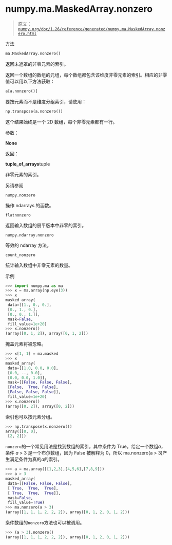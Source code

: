 # numpy.ma.MaskedArray.nonzero

> 原文：[`numpy.org/doc/1.26/reference/generated/numpy.ma.MaskedArray.nonzero.html`](https://numpy.org/doc/1.26/reference/generated/numpy.ma.MaskedArray.nonzero.html)

方法

```py
ma.MaskedArray.nonzero()
```

返回未遮罩的非零元素的索引。

返回一个数组的数组的元组，每个数组都包含该维度非零元素的索引。相应的非零值可以用以下方法获取：

```py
a[a.nonzero()] 
```

要按元素而不是维度分组索引，请使用：

```py
np.transpose(a.nonzero()) 
```

这个结果始终是一个 2D 数组，每个非零元素都有一行。

参数：

**None**

返回：

**tuple_of_arrays**tuple

非零元素的索引。

另请参阅

`numpy.nonzero`

操作 ndarrays 的函数。

`flatnonzero`

返回输入数组的展平版本中非零的索引。

`numpy.ndarray.nonzero`

等效的 ndarray 方法。

`count_nonzero`

统计输入数组中非零元素的数量。

示例

```py
>>> import numpy.ma as ma
>>> x = ma.array(np.eye(3))
>>> x
masked_array(
 data=[[1., 0., 0.],
 [0., 1., 0.],
 [0., 0., 1.]],
 mask=False,
 fill_value=1e+20)
>>> x.nonzero()
(array([0, 1, 2]), array([0, 1, 2])) 
```

掩盖元素将被忽略。

```py
>>> x[1, 1] = ma.masked
>>> x
masked_array(
 data=[[1.0, 0.0, 0.0],
 [0.0, --, 0.0],
 [0.0, 0.0, 1.0]],
 mask=[[False, False, False],
 [False,  True, False],
 [False, False, False]],
 fill_value=1e+20)
>>> x.nonzero()
(array([0, 2]), array([0, 2])) 
```

索引也可以按元素分组。

```py
>>> np.transpose(x.nonzero())
array([[0, 0],
 [2, 2]]) 
```

`nonzero`的一个常见用法是找到数组的索引，其中条件为 True。给定一个数组*a*，条件 *a* > 3 是一个布尔数组，因为 False 被解释为 0，所以 ma.nonzero(a > 3)产生满足条件为真的*a*的索引。

```py
>>> a = ma.array([[1,2,3],[4,5,6],[7,8,9]])
>>> a > 3
masked_array(
 data=[[False, False, False],
 [ True,  True,  True],
 [ True,  True,  True]],
 mask=False,
 fill_value=True)
>>> ma.nonzero(a > 3)
(array([1, 1, 1, 2, 2, 2]), array([0, 1, 2, 0, 1, 2])) 
```

条件数组的`nonzero`方法也可以被调用。

```py
>>> (a > 3).nonzero()
(array([1, 1, 1, 2, 2, 2]), array([0, 1, 2, 0, 1, 2])) 
```
